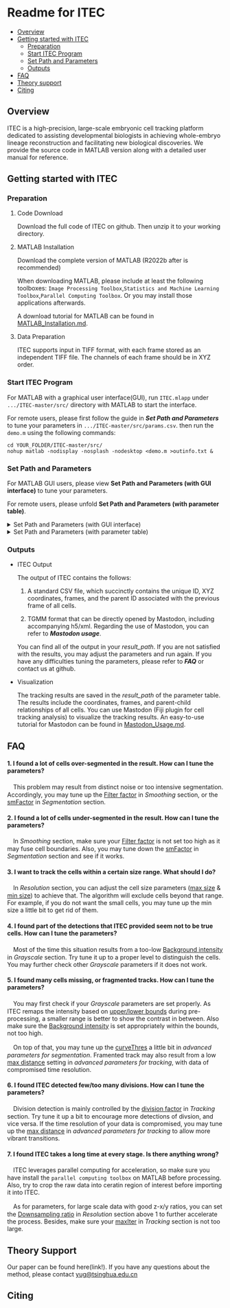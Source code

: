 # Readme for ITEC

* [Overview](#Overview)
* [Getting started with ITEC](#Getting-started-with-ITEC)
    * [Preparation](#Preparation)
    * [Start ITEC Program](#Start-ITEC-Program)
    * [Set Path and Parameters](#Set-Path-and-Parameters)
    * [Outputs](#Outputs)
* [FAQ](#FAQ)
* [Theory support](#Theory-support)
* [Citing](#Citing)

## Overview

ITEC is a high-precision, large-scale embryonic cell tracking platform dedicated to assisting developmental biologists in achieving whole-embryo lineage reconstruction and facilitating new biological discoveries. We provide the source code in MATLAB version along with a detailed user manual for reference.


## Getting started with ITEC

### Preparation

1. Code Download

   Download the full code of ITEC on github. Then unzip it to your working directory.

2. MATLAB Installation

   Download the complete version of MATLAB (R2022b after is recommended)

   When downloading MATLAB, please include at least the following toolboxes: `Image Processing Toolbox`,`Statistics and Machine Learning Toolbox`,`Parallel Computing Toolbox`. Or you may install those applications afterwards.

   A download tutorial for MATLAB can be found in [MATLAB_Installation.md](documents/MATLAB_Installation.md).

3. Data Preparation

   ITEC supports input in TIFF format, with each frame stored as an independent TIFF file. The channels of each frame should be in XYZ order.

### Start ITEC Program

For MATLAB with a graphical user interface(GUI), run `ITEC.mlapp` under `.../ITEC-master/src/` directory with MATLAB to start the interface.

For remote users, please first follow the guide in ***Set Path and Parameters*** to tune your parameters in `.../ITEC-master/src/params.csv`. then run the `demo.m` using the following commands:
   
```
cd YOUR_FOLDER/ITEC-master/src/ 
nohup matlab -nodisplay -nosplash -nodesktop <demo.m >outinfo.txt &
```

### Set Path and Parameters

For MATLAB GUI users, please view **Set Path and Parameters (with GUI interface)** to tune your parameters.

For remote users, please unfold **Set Path and Parameters (with parameter table)**.

<details>
<summary> Set Path and Parameters (with GUI interface) </summary>

#### 1. Import

   On the *Import* page, you can set the path to load your dataset and output tracking results. You may also set the frame range you want to analyze.   

   <img width="565" height="236" alt="图片" src="https://github.com/user-attachments/assets/dc4bb42a-2575-40ce-b4c6-245b7f19ee10" />
   
   You may also import your .csv of parameters directly **if you have runned ITEC previously**. Click ‘I want to import parameters directly from a parameter file’ on the *import* page, and set the path to load the file. Path and parameters will be loaded automatically. Please refer to ***Set Path and Parameters (with parameter table)*** for their names in table.

   
   <img width="490" height="300" alt="图片" src="https://github.com/user-attachments/assets/6814b2ed-c3e4-421d-83d9-54dcf02c31f9" />

#### 2. General Parameters

   ----------Resolution----------

   **z-x/y ratio** : the ratio of Z resolution OVER X/Y resolution. Z resolution refers to the distance between z-layers, and X/Y resolution refers to the distance between neighboring pixels. For example, if each pixel between x and y in a dataset represents 0.25 μm, and the distance between adjacent z-layers is 1 μm, then the z-x/y ratio should be set to 4. Most datasets are anisotropic, meaning the z-x/y ratio is usually greater than 1.

   **Cell size** : the volume range of cells, unit in voxels. The algorithm will not detect cells beyond that range, so generally a loose range is preferred.

   **Downsampling ratio** : the ratio of downsizing xy plane to speed up the processing. For example, a ratio of 2 will rescale a slice of 1920 \* 1080 to 960 \* 540. This ratio should be no more than z-x/y ratio to ensure detection performance.

   <img width="535" height="339" alt="图片" src="https://github.com/user-attachments/assets/a1806715-8656-4906-99b6-9e885b547f75" />

   ----------Grayscale----------

   **Intensity upper bound** : Pixels whose grayscale is above that bound will be set to that bound to ensure the contrast between pixels. We recommend choosing the upper intensity quantile of cells as this bound.

   **Intensity lower bound** : Similar to the upper bound, the algorithm will reset pixels below that bound to 0 and further enhance contrast. We recommend setting the lower intensity quantile of the background region as this bound.

   **Background intensity** : a general threshold of the background grayscale. Cells with grayscale below the threshold won’t be detected.

   <img width="540" height="336" alt="图片" src="https://github.com/user-attachments/assets/b88192cf-86c0-49c7-9b8e-588d89303454" />

   ----------Smoothing----------

   **Filter factor** : the standard deviation of the Gaussian filter used for smoothing. You can increase it to get more consistent segmentation. Usual range is [1, 5].

#### 3. Processing Parameters

   ----------Segmentation----------

   **Save visualization results** : flags whether to save the visualization results. The segmentation result of each frame will be saved as a TIFF file. You may choose no to speed up the process.

   **smFactor** : can increase it to prevent over-segmentation. Usual range is [0.2, 2].

   **curvesThres** : The threshold of detecting seeds for core regions, usually -5. If too many cells are detected, you should lower this value; if too few cells are detected, you should increase it (up to -3). 

   **foreThres** : The threshold of detecting boundaries, usually +3. Can be lowered to down to +1 to encourage boundary detection.

   **Intensity difference** : Usually 0. Can increase it to get better segmentation result given that the grayscale difference between the cells and background is distinct.

   <img width="584" height="345" alt="图片" src="https://github.com/user-attachments/assets/e170bbf1-7346-4527-92a7-520d53fa8b2d" />

   ----------Tracking----------

   **maxIter** : The max number of iteration steps of error correction. Usually 3~5 is enough for convergence. Can increase it if results vary much with the iterations.

   **division factor** : The confidence level for division detection. Can increase it to detect more divisions. Usual range is [0.9, 1].

   **Save augmented seg. Results** : flags whether to save the segmentation results after error-correction-based tracking. Note that the error correction process may change the previous segmentation result to achieve better linkage.

   **Use motion flow estimation** : flags whether to apply motion flow methods during registration. The use of motion flow often achieves better results.

   **max distance** : a rough bound of the maximum displacement in pixels from frame t to t+1 (e.g. in division case, the displacement from the division spot to the location of a child in the next frame). It is used to exclude too far transition between frames. Usually 50 is fine. You may decrease it if you find some unreasonable transitions.

   <img width="590" height="435" alt="图片" src="https://github.com/user-attachments/assets/d80d99e9-82c3-4a32-ba15-b561e4618656" />
   
#### 4. Start Tracking

   After you have set all the parameters, turn to the *Start Tracking* page. Click *save* button to save path and parameters above. Then click *Run* button to start ITEC!

   <img width="603" height="435" alt="图片" src="https://github.com/user-attachments/assets/ec642505-31ff-4f24-9025-f0997f4ae4df" />

</details>

<details>
<summary> Set Path and Parameters (with parameter table) </summary>

#### 1. General Parameters

   <div>

   | Params | Name in UI | Descrption | Comments |
   | ---------- | -----------| ----------|---------|
   | *z\_resolution*   | z-x/y ratio | the ratio of Z resolution OVER X/Y resolution. Z resolution refers to the distance between Z layers, in um typically. X/Y resolution refers to the real distance between neighbouring pixels | Your may derive the X/Y resolution by dividing the real length of the scope(1mm, e.g.) by the number of pixels along X direction(700, e.g.). The typical ratio should be no less than 1 |
   | *minSize* | Cell Size | the area lower bound of cells along xy plane, unit in pixels | The algorithm will not detect cells below that bound, so generally a loose threshold is preferred |
   | *maxSize* | Cell Size | the area upper bound of cells along xy plane, unit in pixels | The algorithm will not detect cells beyond that bound, so generally a loose threshold is preferred |
   | *scale\_term* | Intensity upper bound | Pixels whose grayscale is above that bound will be set to that bound to ensure the contrast between pixels | You may use ImageJ to choose the upper quantile of the intensity as this bound |
   | *clipping* | Intensity lower bound | Similar to the upper bound, the algorithm will reset pixels below that bound to 0 and further enhance contrast | For generally dark data, 0 should be fine, while it can be increased when the background noise is generally high |
   | *bgIntensity* | Background intensity | a general threshold of the grayscale of the background compared to the cells. Cells with intensity below that threshold won’t be detected | You may use ImageJ to help you set an approximate value |
   | *filter\_sigma* | Filter factor | the intensity of the Gaussian filter used to highlight signals. | You can increase it when background noise is high, or to get more conservative  segmentation. Usual range is [1, 5] |
   
   </div>

#### 2. Segmentation Parameters
   
   <div>

   | Params | Name in UI | Descrption | Comments |
   | ---------- | -----------| ----------|---------|
   | *visualization*   | Save visualization results | flags whether to save the visualized results | You may choose no to speed up the process |
   | *smFactor* | smFactor | controls the power of segmentation | You can increase it to prevent over-segmentation. Usual range is [0.3, 2] |
   | *curvesThres* | curvesThres | The threshold of detecting seeds for core regions | Usually -5. Can be increased to up to -3 to encourage cellular core detection |
   | *foreThres* | foreThres | The threshold of detecting boundaries | Usually +3. Can be lowered to down to 1 to encourage boundary detection |
   | *diffIntensity* | Intensity difference | controls segmentation based on intensity difference between the cells and background | Usually 0. Can increase it to get better segmentation results when the difference is distinct |
   
   </div>


#### 3. Tracking Parameters
   
   <div>

   | Params | Name in UI | Descrption | Comments |
   | ---------- | -----------| ----------|---------|
   | *maxIter*   | maxIter | The max number of iteration steps of error correction | Usually 3~5 is enough for convergence. Can increase it if results vary much with the iterations |
   | *division\_thres* | division factor | The intensity of detecting divisions | Can increase it to detect more divisions. Usual range is [0.9, 1] |
   | *saveAllResults* | Save augmented seg. Results | flags whether to save the segmentation results after error-correction-based tracking | Note that the error correction process may change the previous segmentation result to achieve better linkage |
   | *useMotionFlow* | Use motion flow estimation | flags whether to apply motion flow methods during registration | The use of motion flow often achieves better results |
   | *max\_dist* | Max distance | a rough bound of the maximum displacement in pixels from frame t to t+1 | It is used to exclude too far transition between frames. Usually 50 is fine. You may decrease it if you find some unreasonable transitions |
   
   </div>

</details>

### Outputs

* ITEC Output

   The output of ITEC contains the follows: 

   1. A standard CSV file, which succinctly contains the unique ID, XYZ coordinates, frames, and the parent ID associated with the previous frame of all cells.

   1. TGMM format that can be directly opened by Mastodon, including accompanying h5/xml. Regarding the use of Mastodon, you can refer to ***Mastodon usage***.


   You can find all of the output in your *result\_path*. If you are not satisfied with the results, you may adjust the parameters and run again. If you have any difficulties tuning the parameters, please refer to ***FAQ*** or contact us at github.

* Visualization

   The tracking results are saved in the *result\_path* of the parameter table. The results include the coordinates, frames, and parent-child relationships of all cells. You can use Mastodon (Fiji plugin for cell tracking analysis) to visualize the tracking results. An easy-to-use tutorial for Mastodon can be found in [Mastodon_Usage.md](documents/Mastodon_Usage.md).

   

## FAQ

#### 1. I found a lot of cells over-segmented in the result. How can I tune the parameters?

　This problem may result from distinct noise or too intensive segmentation. Accordingly, you may tune up the <ins>Filter factor</ins> in *Smoothing* section, or the <ins>smFactor</ins> in *Segmentation* section.

#### 2. I found a lot of cells under-segmented in the result. How can I tune the parameters?

　In *Smoothing* section, make sure your <ins>Filter factor</ins> is not set too high as it may fuse cell boundaries. Also, you may tune down the <ins>smFactor</ins> in *Segmentation* section and see if it works.

#### 3. I want to track the cells within a certain size range. What should I do?

　In *Resolution* section, you can adjust the cell size parameters (<ins>max size</ins> & <ins>min size</ins>) to achieve that. The algorithm will exclude cells beyond that range. For example, if you do not want the small cells, you may tune up the min size a little bit to get rid of them.

#### 4. I found part of the detections that ITEC provided seem not to be true cells. How can I tune the parameters?

　Most of the time this situation results from a too-low <ins>Background intensity</ins> in *Grayscale* section. Try tune it up to a proper level to distinguish the cells. You may further check other *Grayscale* parameters if it does not work.

#### 5. I found many cells missing, or fragmented tracks. How can I tune the parameters?

　You may first check if your *Grayscale* parameters are set properly. As ITEC remaps the intensity based on <ins>upper/lower bounds</ins> during pre-processing, a smaller range is better to show the contrast in between. Also make sure the <ins>Background intensity</ins> is set appropriately within the bounds, not too high. 

　On top of that, you may tune up the <ins>curveThres</ins> a little bit in *advanced parameters for segmentation*. Framented track may also result from a low <ins>max distance</ins> setting in *advanced parameters for tracking*, with data of compromised time resolution.

#### 6. I found ITEC detected few/too many divisions. How can I tune the parameters?

　Division detection is mainly controlled by the <ins>division factor</ins> in *Tracking* section. Try tune it up a bit to encourage more detections of divsion, and vice versa. If the time resolution of your data is compromised, you may tune up the <ins>max distance</ins> in *advanced parameters for tracking* to allow more vibrant transitions.

#### 7. I found ITEC takes a long time at every stage. Is there anything wrong?

　ITEC leverages parallel computing for acceleration, so make sure you have install the `parallel computing toolbox` on MATLAB before processing. Also, try to crop the raw data into ceratin region of interest before importing it into ITEC.

　As for parameters, for large scale data with good z-x/y ratios, you can set the <ins>Downsampling ratio</ins> in *Resolution* section above 1 to further accelerate the process. Besides, make sure your <ins>maxIter</ins> in *Tracking* section is not too large. 



## Theory Support

   Our paper can be found here(link!). If you have any questions about the method, please contact <yug@tsinghua.edu.cn>



## Citing
